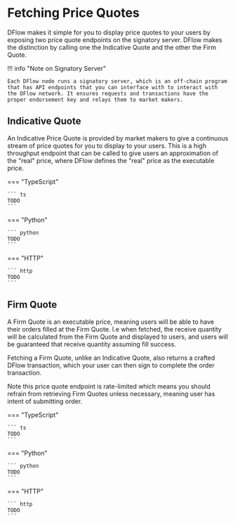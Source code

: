 # Fetching Price Quotes

DFlow makes it simple for you to display price quotes to your users by exposing two price quote endpoints on the signatory server. DFlow makes the distinction by calling one the Indicative Quote and the other the Firm Quote.

!!! info "Note on Signatory Server"

    Each DFlow node runs a signatory server, which is an off-chain program that has API endpoints that you can interface with to interact with the DFlow network. It ensures requests and transactions have the proper endorsement key and relays them to market makers.

## Indicative Quote

An Indicative Price Quote is provided by market makers to give a continuous stream of price quotes for you to display to your users. This is a high throughput endpoint that can be called to give users an approximation of the "real" price, where DFlow defines the "real" price as the executable price.

=== "TypeScript"

    ``` ts
    TODO
    ```

=== "Python"

    ``` python
    TODO
    ```

=== "HTTP"

    ``` http
    TODO
    ```

## Firm Quote

A Firm Quote is an executable price, meaning users will be able to have their orders filled at the Firm Quote. I.e when fetched, the receive quantity will be calculated from the Firm Quote and displayed to users, and users will be guaranteed that receive quantity assuming fill success.

Fetching a Firm Quote, unlike an Indicative Quote, also returns a crafted DFlow transaction, which your user can then sign to complete the order transaction.

Note this price quote endpoint is rate-limited which means you should refrain from retrieving Firm Quotes unless necessary, meaning user has intent of submitting order.

<!-- What's the rate limit? -->

=== "TypeScript"

    ``` ts
    TODO
    ```

=== "Python"

    ``` python
    TODO
    ```

=== "HTTP"

    ``` http
    TODO
    ```
